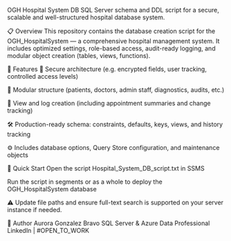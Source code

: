 OGH Hospital System DB
SQL Server schema and DDL script for a secure, scalable and well-structured hospital database system.

📋 Overview
This repository contains the database creation script for the OGH_HospitalSystem — a comprehensive hospital management system. It includes optimized settings, role-based access, audit-ready logging, and modular object creation (tables, views, functions).

📁 Features
🔐 Secure architecture (e.g. encrypted fields, user tracking, controlled access levels)

🧱 Modular structure (patients, doctors, admin staff, diagnostics, audits, etc.)

🔄 View and log creation (including appointment summaries and change tracking)

🛠️ Production-ready schema: constraints, defaults, keys, views, and history tracking

⚙️ Includes database options, Query Store configuration, and maintenance objects

🚀 Quick Start
Open the script Hospital_System_DB_script.txt in SSMS

Run the script in segments or as a whole to deploy the OGH_HospitalSystem database

⚠️ Update file paths and ensure full-text search is supported on your server instance if needed.

🧠 Author
Aurora Gonzalez Bravo
SQL Server & Azure Data Professional
LinkedIn | #OPEN_TO_WORK
